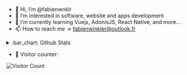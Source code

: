 - 👋 Hi, I’m @fabienwnklr
- 👀 I’m interested in software, website and apps development
- 🌱 I’m currently learning Vuejs, AdonisJS, React Native, and more...
- 📫 How to reach me -> fabienwinkler@outlook.fr

<details>
<summary> :bar_chart: Github Stats</summary>

<p align="center"> <img src="https://github-readme-stats.vercel.app/api?username=fabienwnklr&show_icons=true&theme=gotham" alt="Fabien Winkler | Stats" />
</details>

- 👀 Visitor counter:

![Visitor Count](https://profile-counter.glitch.me/{fabienwnklr}/count.svg)
 
<!---
fabienwnklr/fabienwnklr is a ✨ special ✨ repository because its `README.md` (this file) appears on your GitHub profile.
You can click the Preview link to take a look at your changes.
--->
